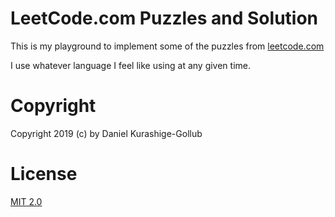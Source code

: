 # LeetCode.com Puzzles and Solution

This is my playground to implement some of the puzzles from [leetcode.com](https://leetcode.com/problemset/all/)

I use whatever language I feel like using at any given time.


# Copyright

Copyright 2019 (c) by Daniel Kurashige-Gollub

# License

[MIT 2.0](license.md)
